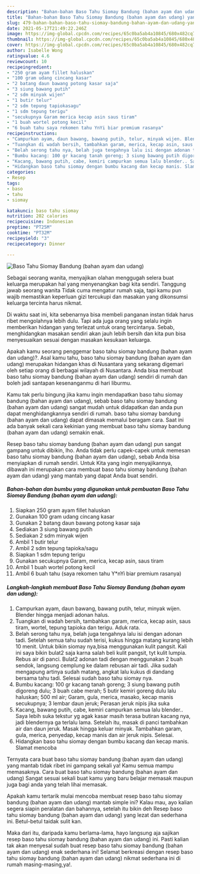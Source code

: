 ```yaml
---
description: "Bahan-bahan Baso Tahu Siomay Bandung (bahan ayam dan udang) yang enak Untuk Jualan"
title: "Bahan-bahan Baso Tahu Siomay Bandung (bahan ayam dan udang) yang enak Untuk Jualan"
slug: 479-bahan-bahan-baso-tahu-siomay-bandung-bahan-ayam-dan-udang-yang-enak-untuk-jualan
date: 2021-05-17T21:49:22.246Z
image: https://img-global.cpcdn.com/recipes/65c0ba5ab4a10845/680x482cq70/baso-tahu-siomay-bandung-bahan-ayam-dan-udang-foto-resep-utama.jpg
thumbnail: https://img-global.cpcdn.com/recipes/65c0ba5ab4a10845/680x482cq70/baso-tahu-siomay-bandung-bahan-ayam-dan-udang-foto-resep-utama.jpg
cover: https://img-global.cpcdn.com/recipes/65c0ba5ab4a10845/680x482cq70/baso-tahu-siomay-bandung-bahan-ayam-dan-udang-foto-resep-utama.jpg
author: Isabelle Wong
ratingvalue: 4.6
reviewcount: 10
recipeingredient:
- "250 gram ayam fillet haluskan"
- "100 gram udang cincang kasar"
- "2 batang daun bawang potong kasar saja"
- "3 siung bawang putih"
- "2 sdm minyak wijen"
- "1 butir telur"
- "2 sdm tepung tapiokasagu"
- "1 sdm tepung terigu"
- "secukupnya Garam merica kecap asin saus tiram"
- "1 buah wortel potong kecil"
- "6 buah tahu saya rekomen tahu YnYi biar premium rasanya"
recipeinstructions:
- "Campurkan ayam, daun bawang, bawang putih, telur, minyak wijen. Blender hingga menjadi adonan halus."
- "Tuangkan di wadah bersih, tambahkan garam, merica, kecap asin, saus tiram, wortel, tepung tapioka dan terigu. Aduk rata."
- "Belah serong tahu nya, belah juga tengahnya lalu isi dengan adonan tadi. Setelah semua tahu sudah terisi, kukus hingga matang kurang lebih 10 menit. Untuk bikin siomay nya,bisa menggunakan kulit pangsit. Kali ini saya bikin bulat2 saja karna salah beli kulit pangsit, tyt kulit lumpia. Rebus air di panci. Bulat2 adonan tadi dengan menggunakan 2 buah sendok, langsung cemplung ke dalam rebusan air tadi. Jika sudah mengapung artinya sudah matang, angkat lalu kukus di dandang bersama tahu tadi. Selesai sudah baso tahu siomay nya."
- "Bumbu kacang: 100 gr kacang tanah goreng; 3 siung bawang putih digoreng dulu; 3 buah cabe merah; 5 butir kemiri goreng dulu lalu haluskan; 500 ml air; Garam, gula, merica, masako, kecap manis secukupnya; 3 lembar daun jeruk; Perasan jeruk nipis jika suka"
- "Kacang, bawang putih, cabe, kemiri campurkan semua lalu blender.. Saya lebih suka tekstur yg agak kasar masih terasa butiran kacang nya, jadi blendernya ga terlalu lama. Setelah itu, masak di panci tambahkan air dan daun jeruk. Masak hingga keluar minyak. Tambahkan garam, gula, merica, penyedap, kecap manis dan air jeruk nipis. Selesai."
- "Hidangkan baso tahu siomay dengan bumbu kacang dan kecap manis. Slamat mencoba"
categories:
- Resep
tags:
- baso
- tahu
- siomay

katakunci: baso tahu siomay 
nutrition: 202 calories
recipecuisine: Indonesian
preptime: "PT25M"
cooktime: "PT32M"
recipeyield: "3"
recipecategory: Dinner

---
```



![Baso Tahu Siomay Bandung (bahan ayam dan udang)](https://img-global.cpcdn.com/recipes/65c0ba5ab4a10845/680x482cq70/baso-tahu-siomay-bandung-bahan-ayam-dan-udang-foto-resep-utama.jpg)

Sebagai seorang wanita, menyajikan olahan menggugah selera buat keluarga merupakan hal yang menyenangkan bagi kita sendiri. Tanggung jawab seorang  wanita Tidak cuma mengatur rumah saja, tapi kamu pun wajib memastikan keperluan gizi tercukupi dan masakan yang dikonsumsi keluarga tercinta harus nikmat.

Di waktu  saat ini, kita sebenarnya bisa membeli panganan instan tidak harus ribet mengolahnya lebih dulu. Tapi ada juga orang yang selalu ingin memberikan hidangan yang terlezat untuk orang tercintanya. Sebab, menghidangkan masakan sendiri akan jauh lebih bersih dan kita pun bisa menyesuaikan sesuai dengan masakan kesukaan keluarga. 



Apakah kamu seorang penggemar baso tahu siomay bandung (bahan ayam dan udang)?. Asal kamu tahu, baso tahu siomay bandung (bahan ayam dan udang) merupakan hidangan khas di Nusantara yang sekarang digemari oleh setiap orang di berbagai wilayah di Nusantara. Anda bisa membuat baso tahu siomay bandung (bahan ayam dan udang) sendiri di rumah dan boleh jadi santapan kesenanganmu di hari liburmu.

Kamu tak perlu bingung jika kamu ingin mendapatkan baso tahu siomay bandung (bahan ayam dan udang), sebab baso tahu siomay bandung (bahan ayam dan udang) sangat mudah untuk didapatkan dan anda pun dapat menghidangkannya sendiri di rumah. baso tahu siomay bandung (bahan ayam dan udang) dapat dimasak memalui beragam cara. Saat ini ada banyak sekali cara kekinian yang membuat baso tahu siomay bandung (bahan ayam dan udang) semakin enak.

Resep baso tahu siomay bandung (bahan ayam dan udang) pun sangat gampang untuk dibikin, lho. Anda tidak perlu capek-capek untuk memesan baso tahu siomay bandung (bahan ayam dan udang), sebab Anda bisa menyiapkan di rumah sendiri. Untuk Kita yang ingin menyajikannya, dibawah ini merupakan cara membuat baso tahu siomay bandung (bahan ayam dan udang) yang mantab yang dapat Anda buat sendiri.

<!--inarticleads1-->

##### Bahan-bahan dan bumbu yang digunakan untuk pembuatan Baso Tahu Siomay Bandung (bahan ayam dan udang):

1. Siapkan 250 gram ayam fillet haluskan
1. Gunakan 100 gram udang cincang kasar
1. Gunakan 2 batang daun bawang potong kasar saja
1. Sediakan 3 siung bawang putih
1. Sediakan 2 sdm minyak wijen
1. Ambil 1 butir telur
1. Ambil 2 sdm tepung tapioka/sagu
1. Siapkan 1 sdm tepung terigu
1. Gunakan secukupnya Garam, merica, kecap asin, saus tiram
1. Ambil 1 buah wortel potong kecil
1. Ambil 6 buah tahu (saya rekomen tahu Y*nYi biar premium rasanya)




<!--inarticleads2-->

##### Langkah-langkah membuat Baso Tahu Siomay Bandung (bahan ayam dan udang):

1. Campurkan ayam, daun bawang, bawang putih, telur, minyak wijen. Blender hingga menjadi adonan halus.
1. Tuangkan di wadah bersih, tambahkan garam, merica, kecap asin, saus tiram, wortel, tepung tapioka dan terigu. Aduk rata.
1. Belah serong tahu nya, belah juga tengahnya lalu isi dengan adonan tadi. Setelah semua tahu sudah terisi, kukus hingga matang kurang lebih 10 menit. Untuk bikin siomay nya,bisa menggunakan kulit pangsit. Kali ini saya bikin bulat2 saja karna salah beli kulit pangsit, tyt kulit lumpia. Rebus air di panci. Bulat2 adonan tadi dengan menggunakan 2 buah sendok, langsung cemplung ke dalam rebusan air tadi. Jika sudah mengapung artinya sudah matang, angkat lalu kukus di dandang bersama tahu tadi. Selesai sudah baso tahu siomay nya.
1. Bumbu kacang: 100 gr kacang tanah goreng; 3 siung bawang putih digoreng dulu; 3 buah cabe merah; 5 butir kemiri goreng dulu lalu haluskan; 500 ml air; Garam, gula, merica, masako, kecap manis secukupnya; 3 lembar daun jeruk; Perasan jeruk nipis jika suka
1. Kacang, bawang putih, cabe, kemiri campurkan semua lalu blender.. Saya lebih suka tekstur yg agak kasar masih terasa butiran kacang nya, jadi blendernya ga terlalu lama. Setelah itu, masak di panci tambahkan air dan daun jeruk. Masak hingga keluar minyak. Tambahkan garam, gula, merica, penyedap, kecap manis dan air jeruk nipis. Selesai.
1. Hidangkan baso tahu siomay dengan bumbu kacang dan kecap manis. Slamat mencoba




Ternyata cara buat baso tahu siomay bandung (bahan ayam dan udang) yang mantab tidak ribet ini gampang sekali ya! Kamu semua mampu memasaknya. Cara buat baso tahu siomay bandung (bahan ayam dan udang) Sangat sesuai sekali buat kamu yang baru belajar memasak maupun juga bagi anda yang telah lihai memasak.

Apakah kamu tertarik mulai mencoba membuat resep baso tahu siomay bandung (bahan ayam dan udang) mantab simple ini? Kalau mau, ayo kalian segera siapin peralatan dan bahannya, setelah itu bikin deh Resep baso tahu siomay bandung (bahan ayam dan udang) yang lezat dan sederhana ini. Betul-betul taidak sulit kan. 

Maka dari itu, daripada kamu berlama-lama, hayo langsung aja sajikan resep baso tahu siomay bandung (bahan ayam dan udang) ini. Pasti kalian tak akan menyesal sudah buat resep baso tahu siomay bandung (bahan ayam dan udang) enak sederhana ini! Selamat berkreasi dengan resep baso tahu siomay bandung (bahan ayam dan udang) nikmat sederhana ini di rumah masing-masing,ya!.


